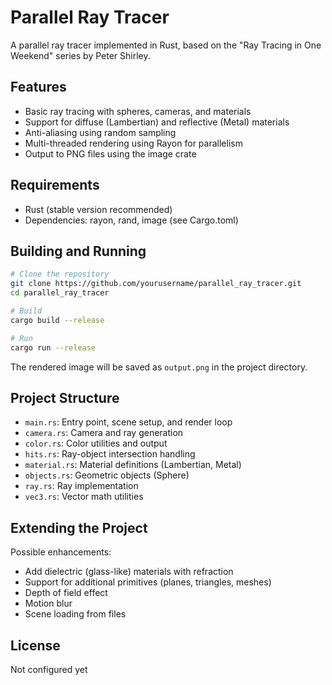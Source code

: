 # Parallel Ray Tracer

A parallel ray tracer implemented in Rust, based on the "Ray Tracing in One Weekend" series by Peter Shirley.

## Features

- Basic ray tracing with spheres, cameras, and materials
- Support for diffuse (Lambertian) and reflective (Metal) materials
- Anti-aliasing using random sampling
- Multi-threaded rendering using Rayon for parallelism
- Output to PNG files using the image crate

## Requirements

- Rust (stable version recommended)
- Dependencies: rayon, rand, image (see Cargo.toml)

## Building and Running

```bash
# Clone the repository
git clone https://github.com/yourusername/parallel_ray_tracer.git
cd parallel_ray_tracer

# Build
cargo build --release

# Run
cargo run --release
```

The rendered image will be saved as `output.png` in the project directory.

## Project Structure

- `main.rs`: Entry point, scene setup, and render loop
- `camera.rs`: Camera and ray generation
- `color.rs`: Color utilities and output
- `hits.rs`: Ray-object intersection handling
- `material.rs`: Material definitions (Lambertian, Metal)
- `objects.rs`: Geometric objects (Sphere)
- `ray.rs`: Ray implementation
- `vec3.rs`: Vector math utilities

## Extending the Project

Possible enhancements:
- Add dielectric (glass-like) materials with refraction
- Support for additional primitives (planes, triangles, meshes)
- Depth of field effect
- Motion blur
- Scene loading from files

## License

Not configured yet

